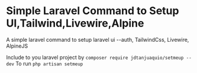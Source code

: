 # Simple Laravel Command to Setup UI,Tailwind,Livewire,Alpine

A simple laravel command to setup laravel ui --auth, TailwindCss, Livewire, AlpineJS

Include to you laravel project by
`composer require jdtanjuaquio/setmeup --dev`
To run
`php artisan setmeup`
